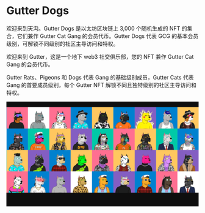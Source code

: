 # Gutter Dogs

欢迎来到天沟。Gutter Dogs 是以太坊区块链上 3,000 个随机生成的 NFT 的集合，它们兼作 Gutter Cat Gang 的会员代币。Gutter Dogs 代表 GCG 的基本会员级别，可解锁不同级别的社区主导访问和特权。

欢迎来到 Gutter，这是一个地下 web3 社交俱乐部，您的 NFT 兼作 Gutter Cat Gang 的会员代币。

Gutter Rats、Pigeons 和 Dogs 代表 Gang 的基础级别成员，Gutter Cats 代表 Gang 的首要成员级别，每个 Gutter NFT 解锁不同且独特级别的社区主导访问和特权。

![nft](512321_new.png)
